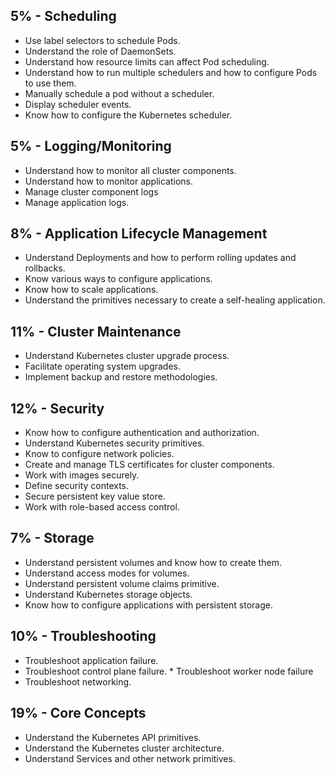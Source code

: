 
## 5% - Scheduling
* Use label selectors to schedule Pods.
* Understand the role of DaemonSets.
* Understand how resource limits can affect Pod scheduling.
* Understand how to run multiple schedulers and how to configure Pods to use them.
* Manually schedule a pod without a scheduler.
* Display scheduler events.
* Know how to configure the Kubernetes scheduler.

## 5% - Logging/Monitoring
* Understand how to monitor all cluster components.
* Understand how to monitor applications.
* Manage cluster component logs
* Manage application logs.

## 8% - Application Lifecycle Management
* Understand Deployments and how to perform rolling updates and rollbacks.
* Know various ways to configure applications.
* Know how to scale applications.
* Understand the primitives necessary to create a self-healing application.

## 11% - Cluster Maintenance
* Understand Kubernetes cluster upgrade process.
* Facilitate operating system upgrades.
* Implement backup and restore methodologies.

## 12% - Security
* Know how to configure authentication and authorization.
* Understand Kubernetes security primitives.
* Know to configure network policies.
* Create and manage TLS certificates for cluster components.
* Work with images securely.
* Define security contexts.
* Secure persistent key value store.
* Work with role-based access control.

## 7% - Storage
* Understand persistent volumes and know how to create them.
* Understand access modes for volumes.
* Understand persistent volume claims primitive.
* Understand Kubernetes storage objects.
* Know how to configure applications with persistent storage.

## 10% - Troubleshooting
* Troubleshoot application failure.
* Troubleshoot control plane failure. * Troubleshoot worker node failure
* Troubleshoot networking.

## 19% - Core Concepts
* Understand the Kubernetes API primitives.
* Understand the Kubernetes cluster architecture.
* Understand Services and other network primitives.

